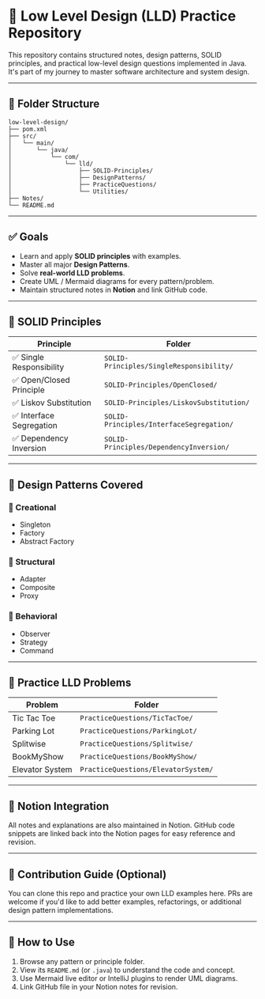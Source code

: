 # 🧠 Low Level Design (LLD) Practice Repository

This repository contains structured notes, design patterns, SOLID principles, and practical low-level design questions implemented in Java. It's part of my journey to master software architecture and system design.

---

## 📂 Folder Structure

```aiignore
low-level-design/
├── pom.xml
├── src/
│   └── main/
│       └── java/
│           └── com/
│               └── lld/
│                   ├── SOLID-Principles/
│                   ├── DesignPatterns/
│                   ├── PracticeQuestions/
│                   └── Utilities/
├── Notes/
└── README.md

```


---

## ✅ Goals

- Learn and apply **SOLID principles** with examples.
- Master all major **Design Patterns**.
- Solve **real-world LLD problems**.
- Create UML / Mermaid diagrams for every pattern/problem.
- Maintain structured notes in **Notion** and link GitHub code.

---

## 🧱 SOLID Principles

| Principle | Folder |
|----------|--------|
| ✅ Single Responsibility | `SOLID-Principles/SingleResponsibility/` |
| ✅ Open/Closed Principle | `SOLID-Principles/OpenClosed/` |
| ✅ Liskov Substitution | `SOLID-Principles/LiskovSubstitution/` |
| ✅ Interface Segregation | `SOLID-Principles/InterfaceSegregation/` |
| ✅ Dependency Inversion | `SOLID-Principles/DependencyInversion/` |

---

## 🧠 Design Patterns Covered

### 🔨 Creational
- Singleton
- Factory
- Abstract Factory

### 🧱 Structural
- Adapter
- Composite
- Proxy

### 🔁 Behavioral
- Observer
- Strategy
- Command

---

## 💼 Practice LLD Problems

| Problem         | Folder |
|----------------|--------|
| Tic Tac Toe     | `PracticeQuestions/TicTacToe/` |
| Parking Lot     | `PracticeQuestions/ParkingLot/` |
| Splitwise       | `PracticeQuestions/Splitwise/` |
| BookMyShow      | `PracticeQuestions/BookMyShow/` |
| Elevator System | `PracticeQuestions/ElevatorSystem/` |

---

## 🔗 Notion Integration

All notes and explanations are also maintained in Notion. GitHub code snippets are linked back into the Notion pages for easy reference and revision.

---

## 📌 Contribution Guide (Optional)

You can clone this repo and practice your own LLD examples here. PRs are welcome if you'd like to add better examples, refactorings, or additional design pattern implementations.

---

## 🚀 How to Use

1. Browse any pattern or principle folder.
2. View its `README.md` (or `.java`) to understand the code and concept.
3. Use Mermaid live editor or IntelliJ plugins to render UML diagrams.
4. Link GitHub file in your Notion notes for revision.
